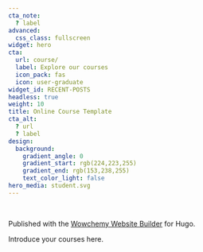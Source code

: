```yaml
---
cta_note:
  ? label
advanced:
  css_class: fullscreen
widget: hero
cta:
  url: course/
  label: Explore our courses
  icon_pack: fas
  icon: user-graduate
widget_id: RECENT-POSTS
headless: true
weight: 10
title: Online Course Template
cta_alt:
  ? url
  ? label
design:
  background:
    gradient_angle: 0
    gradient_start: rgb(224,223,255)
    gradient_end: rgb(153,238,255)
    text_color_light: false
hero_media: student.svg
---
```

<br>

Published with the [Wowchemy Website Builder](https://wowchemy.com/) for Hugo.

Introduce your courses here.

<div id="zf_div_T5KclMNd5cOZ4mKLAAqPiLWtM-VNIGsQCf01SgFJHgk"></div><script type="text/javascript">(function() {
try{
var f = document.createElement("iframe");   
f.src = 'https://forms.zohopublic.in/aicbimtech/form/EventRegistration/formperma/T5KclMNd5cOZ4mKLAAqPiLWtM-VNIGsQCf01SgFJHgk?zf_rszfm=1';
f.style.border="none";                                           
f.style.height="1264px";
f.style.width="90%";
f.style.transition="all 0.5s ease";
var d = document.getElementById("zf_div_T5KclMNd5cOZ4mKLAAqPiLWtM-VNIGsQCf01SgFJHgk");
d.appendChild(f);
window.addEventListener('message', function (){
var evntData = event.data;
if( evntData && evntData.constructor == String ){
var zf_ifrm_data = evntData.split("|");
if ( zf_ifrm_data.length == 2 ) {
var zf_perma = zf_ifrm_data[0];
var zf_ifrm_ht_nw = ( parseInt(zf_ifrm_data[1], 10) + 15 ) + "px";
var iframe = document.getElementById("zf_div_T5KclMNd5cOZ4mKLAAqPiLWtM-VNIGsQCf01SgFJHgk").getElementsByTagName("iframe")[0];
if ( (iframe.src).indexOf('formperma') > 0 && (iframe.src).indexOf(zf_perma) > 0 ) {
var prevIframeHeight = iframe.style.height;
if ( prevIframeHeight != zf_ifrm_ht_nw ) {
iframe.style.height = zf_ifrm_ht_nw;
}   
}
}
}
}, false);
}catch(e){}
})();</script>